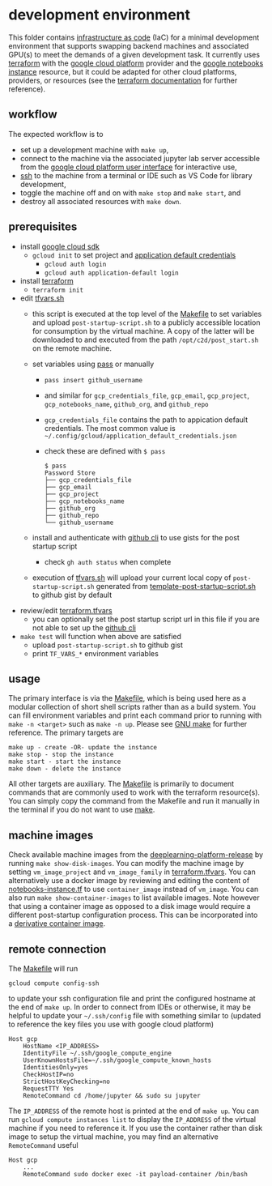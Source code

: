 # development environment

This folder contains [infrastructure as code][IaC] (IaC) for a minimal development environment that supports swapping backend machines and associated GPU(s) to meet the demands of a given development task. It currently uses [terraform][terraform] with the [google cloud platform][gcpsdk] provider and the [google notebooks instance][gni] resource, but it could be adapted for other cloud platforms, providers, or resources (see the [terraform documentation][tfmdocs] for further reference).

## workflow
The expected workflow is to

- set up a development machine with `make up`, 
- connect to the machine via the associated jupyter lab server accessible from the [google cloud platform user interface][gcpui] for interactive use, 
- [ssh](#remote-connection) to the machine from a terminal or IDE such as VS Code for library development,
- toggle the machine off and on with `make stop` and `make start`, and
- destroy all associated resources with `make down`.

## prerequisites

- install [google cloud sdk][gcpsdk]
  - `gcloud init` to set project and [application default credentials][adc]
    - `gcloud auth login`
    - `gcloud auth application-default login`
- install [terraform][terraform]
  - `terraform init`
- edit [tfvars.sh](./tfvars.sh)
  - this script is executed at the top level of the [Makefile](./Makefile) to set variables and upload `post-startup-script.sh` to a publicly accessible location for consumption by the virtual machine. A copy of the latter will be downloaded to and executed from the path `/opt/c2d/post_start.sh` on the remote machine.
  - set variables using [pass][pass] or manually
    - `pass insert github_username`
    - and similar for `gcp_credentials_file`, `gcp_email`, `gcp_project`, `gcp_notebooks_name`, `github_org`, and `github_repo`
    - `gcp_credentials_file` contains the path to appication default credentials. The most common value is `~/.config/gcloud/application_default_credentials.json`
    - check these are defined with `$ pass`

      ```shell
      $ pass
      Password Store
      ├── gcp_credentials_file
      ├── gcp_email
      ├── gcp_project
      ├── gcp_notebooks_name
      ├── github_org
      ├── github_repo
      └── github_username
      ```

  - install and authenticate with [github cli][ghcli] to use gists for the post startup script
    - check `gh auth status` when complete
  - execution of [tfvars.sh](./tfvars.sh) will upload your current local copy of `post-startup-script.sh` generated from [template-post-startup-script.sh](./template-post-startup-script.sh) to github gist by default
- review/edit [terraform.tfvars](./terraform.tfvars)
  - you can optionally set the post startup script url in this file if you are not able to set up the [github cli][ghcli] 
- `make test` will function when above are satisfied
  - upload `post-startup-script.sh` to github gist
  - print `TF_VARS_*` environment variables

## usage 

The primary interface is via the [Makefile](./Makefile), which is being used here as a modular collection of short shell scripts rather than as a build system. You can fill environment variables and print each command prior to running with `make -n <target>` such as `make -n up`. Please see [GNU make][make] for further reference. The primary targets are

    make up - create -OR- update the instance
    make stop - stop the instance
    make start - start the instance
    make down - delete the instance
    
All other targets are auxiliary. The [Makefile](./Makefile) is primarily to document commands that are commonly used to work with the terraform resource(s). You can simply copy the command from the Makefile and run it manually in the terminal if you do not want to use [make][make].

## machine images

Check available machine images from the [deeplearning-platform-release](https://gcr.io/deeplearning-platform-release) by running `make show-disk-images`. You can modify the machine image by setting `vm_image_project` and `vm_image_family` in [terraform.tfvars](./terraform.tfvars). You can alternatively use a docker image by reviewing and editing the content of [notebooks-instance.tf](./notebooks-instance.tf) to use `container_image` instead of `vm_image`. You can also run `make show-container-images` to list available images. Note however that using a container image as opposed to a disk image would require a different post-startup configuration process. This can be incorporated into a [derivative container image][dci].

## remote connection

The [Makefile](./Makefile) will run

```shell
gcloud compute config-ssh
```

to update your ssh configuration file and print the configured hostname at the end of `make up`. In order to connect from IDEs or otherwise, it may be helpful to update your `~/.ssh/config` file with something similar to (updated to reference the key files you use with google cloud platform)

```shell
Host gcp
    HostName <IP_ADDRESS>
    IdentityFile ~/.ssh/google_compute_engine
    UserKnownHostsFile=~/.ssh/google_compute_known_hosts
    IdentitiesOnly=yes
    CheckHostIP=no
    StrictHostKeyChecking=no
    RequestTTY Yes
    RemoteCommand cd /home/jupyter && sudo su jupyter
```

The `IP_ADDRESS` of the remote host is printed at the end of `make up`. You can run `gcloud compute instances list` to display the `IP_ADDRESS` of the virtual machine if you need to reference it.
If you use the container rather than disk image to setup the virtual machine, you may find an alternative `RemoteCommand` useful

```shell
Host gcp
    ...
    RemoteCommand sudo docker exec -it payload-container /bin/bash
```


[IaC]: https://en.wikipedia.org/wiki/Infrastructure_as_code
[gni]: https://registry.terraform.io/providers/hashicorp/google/latest/docs/resources/notebooks_instance
[adc]: https://cloud.google.com/docs/authentication/provide-credentials-adc
[make]: https://www.gnu.org/software/make/
[dci]: https://cloud.google.com/deep-learning-containers/docs/derivative-container
[gcpsdk]: https://cloud.google.com/sdk/docs/install
[tfmdocs]: https://developer.hashicorp.com/terraform/docs
[gcpui]: https://console.cloud.google.com/vertex-ai/workbench/list/instances
[terraform]: https://developer.hashicorp.com/terraform/tutorials/gcp-get-started/install-cli
[pass]: https://www.passwordstore.org/
[ghcli]: https://cli.github.com
